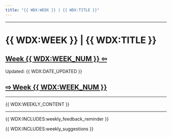 ```yaml
---
title: "{{ WDX:WEEK }} | {{ WDX:TITLE }}"
---
```


<hr class="mb-0">

<h1 id="{{ {{ WDX:WEEK }}-{{ WDX:title }} | slugify }}">
  <span class="week-prefix">{{ WDX:WEEK }} |</span> {{ WDX:TITLE }}
</h1>

<div class="week-controls">

  <h2 class="week-controls__previous_week">
    <a href="WDX-180/curriculum/{{ WDX:WEEK_NUM | minus: 1 }}">Week {{ WDX:WEEK_NUM }} &#8678;</a>
  </h2>

  <span>Updated: {{ WDX:DATE_UPDATED }}</span>

  <h2 class="week-controls__next_week">
    <a href="WDX-180/curriculum/{{ WDX:WEEK_NUM | plus: 1 }}">&#8680; Week {{ WDX:WEEK_NUM }}</a>
  </h2>

</div>

---

{{ WDX:WEEKLY_CONTENT }}

<hr class="mt-1">

{{ WDX:INCLUDES:weekly_feedback_reminder }}

{{ WDX:INCLUDES:weekly_suggestions }}